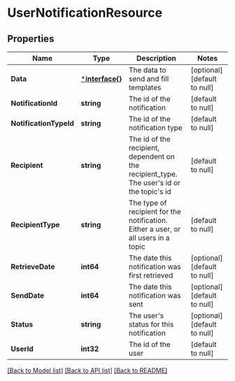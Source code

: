 # UserNotificationResource

## Properties
Name | Type | Description | Notes
------------ | ------------- | ------------- | -------------
**Data** | [***interface{}**](interface{}.md) | The data to send and fill templates | [optional] [default to null]
**NotificationId** | **string** | The id of the notification | [default to null]
**NotificationTypeId** | **string** | The id of the notification type | [default to null]
**Recipient** | **string** | The id of the recipient, dependent on the recipient_type. The user&#39;s id or the topic&#39;s id | [default to null]
**RecipientType** | **string** | The type of recipient for the notification. Either a user, or all users in a topic | [default to null]
**RetrieveDate** | **int64** | The date this notification was first retrieved | [optional] [default to null]
**SendDate** | **int64** | The date this notification was sent | [optional] [default to null]
**Status** | **string** | The user&#39;s status for this notification | [optional] [default to null]
**UserId** | **int32** | The id of the user | [default to null]

[[Back to Model list]](../README.md#documentation-for-models) [[Back to API list]](../README.md#documentation-for-api-endpoints) [[Back to README]](../README.md)


